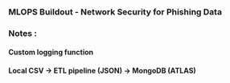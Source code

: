 ### MLOPS Buildout - Network Security for Phishing Data

### Notes : 
#### Custom logging function
#### Local CSV -> ETL pipeline (JSON) -> MongoDB (ATLAS)

